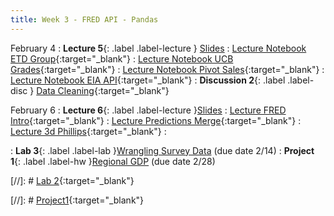 ```yaml
---
title: Week 3 - FRED API - Pandas
---
```


February 4
: **Lecture 5**{: .label .label-lecture } [Slides](https://docs.google.com/presentation/d/1J5yTBfiWO6xV9TKmKgRrSpZZB1sus2LerbdfyUyoCsY/edit?usp=sharing)
: [Lecture Notebook ETD Group](https://datahub.berkeley.edu/hub/user-redirect/git-pull?repo=https%3A%2F%2Fgithub.com%2FUCB-Econ-148%2Fecon148-sp25&branch=main&urlpath=lab%2Ftree%2Fecon148-sp25%2Flec%2Flec3.1%2FLec3.1Pandas.ipynb){:target="_blank"} 
: [Lecture Notebook UCB Grades](https://datahub.berkeley.edu/hub/user-redirect/git-pull?repo=https%3A%2F%2Fgithub.com%2FUCB-Econ-148%2Fecon148-sp25&branch=main&urlpath=lab%2Ftree%2Fecon148-sp25%2Flec%2Flec3.1%2FLec3.1_UCBdegreedata.ipynb){:target="_blank"} 
: [Lecture Notebook Pivot Sales](https://datahub.berkeley.edu/hub/user-redirect/git-pull?repo=https%3A%2F%2Fgithub.com%2FUCB-Econ-148%2Fecon148-sp25&branch=main&urlpath=lab%2Ftree%2Fecon148-sp25%2Flec%2Flec3.1%2FLec3.1SalesPivot.ipynb){:target="_blank"} 
: [Lecture Notebook EIA API](https://datahub.berkeley.edu/hub/user-redirect/git-pull?repo=https%3A%2F%2Fgithub.com%2FUCB-Econ-148%2Fecon148-sp25&branch=main&urlpath=lab%2Ftree%2Fecon148-sp25%2Flec%2Flec3.1%2FEIA_api_notebook.ipynb){:target="_blank"} 
: **Discussion 2**{: .label .label-disc } [Data Cleaning](https://docs.google.com/presentation/d/10INe-mi3qqw2lR6VSMybf4ULrvJ9ZXgzjIaXfRD9Hfo/edit?usp=sharing){:target="_blank"} 


February 6
: **Lecture 6**{: .label .label-lecture }[Slides](https://docs.google.com/presentation/d/19zaI-jxog_hABP5iTj17cQXOQmiUa800ENmyLEmGgd0/edit?usp=sharing)
: [Lecture FRED Intro](https://datahub.berkeley.edu/hub/user-redirect/git-pull?repo=https%3A%2F%2Fgithub.com%2FUCB-Econ-148%2Fecon148-sp25&branch=main&urlpath=lab%2Ftree%2Fecon148-sp25%2Flec%2Flec3.2%2Flec3.2-Fred.ipynb){:target="_blank"} 
: [Lecture Predictions Merge](https://datahub.berkeley.edu/hub/user-redirect/git-pull?repo=https%3A%2F%2Fgithub.com%2FUCB-Econ-148%2Fecon148-sp25&branch=main&urlpath=lab%2Ftree%2Fecon148-sp25%2Flec%2Flec3.2%2FInflationExpectations_Merge.ipynb){:target="_blank"} 
: [Lecture 3d Phillips](https://datahub.berkeley.edu/hub/user-redirect/git-pull?repo=https%3A%2F%2Fgithub.com%2FUCB-Econ-148%2Fecon148-sp25&branch=main&urlpath=lab%2Ftree%2Fecon148-sp25%2Flec%2Flec3.2%2FPhillips3D.ipynb){:target="_blank"} 
: 

: **Lab 3**{: .label .label-lab }[Wrangling Survey Data]() (due date 2/14)
: **Project 1**{: .label .label-hw }[Regional GDP]() (due date 2/28)


[//]: # [Lab 2](){:target="_blank"} 


[//]: # [Project1](){:target="_blank"} 


